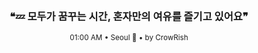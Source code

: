 <div align="center">

<br>

<h3>❝💤 모두가 꿈꾸는 시간, 혼자만의 여유를 즐기고 있어요❞</h3>

<sub>01:00 AM • Seoul 🌙 • by CrowRish</sub>

<br>

</div>